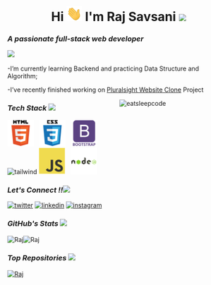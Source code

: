 <h1 align="center">Hi <img src="https://raw.githubusercontent.com/ABSphreak/ABSphreak/master/gifs/Hi.gif" width="35"> I'm Raj Savsani <img src="https://camo.githubusercontent.com/d3359cb00ab0b5ed8f2e1fe3fceb4fbaf3b614340f8c0db99c17b9f50b351770/68747470733a2f2f656d6f6a69732e736c61636b6d6f6a69732e636f6d2f656d6f6a69732f696d616765732f313533313834393433302f343234362f626c6f622d73756e676c61737365732e6769663f31353331383439343330" width="35"></h1>
<h3><i>A passionate full-stack web developer</i></h3> 

![](https://visitor-badge.glitch.me/badge?page_id=raj-savsani.raj-savsani)


-I’m currently learning Backend and practicing Data Structure and Algorithm;

-I’ve recently finished working on [Pluralsight Website Clone](https://aadityaneve.github.io/Clone-Pluralsight) Project

<img src="https://github.com/raghavk16/raghavk16/blob/master/giphy.webp" alt="eatsleepcode" align="right" width="250" height="250" />


<h3><i>Tech Stack <img src="https://camo.githubusercontent.com/beb64ff21c883e318e4f5db5231c2ba4175705bea1c9249e82a41ab375db4f75/68747470733a2f2f6d65646961322e67697068792e636f6d2f6d656469612f51737347456d706b79454f684243623765312f67697068792e6769663f6369643d656366303565343761306e336769316266716e74716d6f62386739616964316f796a327772336473336d67373030626c267269643d67697068792e676966" width="35"/></i></h3>



<p>
<a><img src="https://raw.githubusercontent.com/devicons/devicon/master/icons/html5/html5-original-wordmark.svg" alt="html5" width="60" height="60"/></a> &nbsp; 
<a><img src="https://raw.githubusercontent.com/devicons/devicon/master/icons/css3/css3-original-wordmark.svg" alt="css3" width="60" height="60"/> </a> &nbsp;
<a><img src="https://raw.githubusercontent.com/devicons/devicon/master/icons/bootstrap/bootstrap-plain-wordmark.svg" alt="bootstrap" width="60" height="60"/></a> &nbsp;
<a><img src="https://www.vectorlogo.zone/logos/tailwindcss/tailwindcss-icon.svg" alt="tailwind" width="60" height="60"/></a>
<a><img src="https://raw.githubusercontent.com/devicons/devicon/master/icons/javascript/javascript-original.svg" alt="javascript" width="60" height="60"/></a> &nbsp; 
<a><img src="https://raw.githubusercontent.com/devicons/devicon/master/icons/nodejs/nodejs-original-wordmark.svg" alt="nodejs" width="60" height="60"/></a> &nbsp; 
</p>





<h3><i>Let's Connect !!<img src="https://raw.githubusercontent.com/ShahriarShafin/ShahriarShafin/main/Assets/handshake.gif" width="100" /></i></h3>
<a href="https://twitter.com/raj_savsani" target="_blank"><img src="https://img.icons8.com/color/96/000000/twitter-squared.png" alt="twitter" width="50"></a>
<a href="https://linkedin.com/in/raj-savsani" target="_blank"><img src="https://img.icons8.com/color/96/000000/linkedin.png" alt="linkedin" width="50" /></a>
<a href="https://instagram.com/raj_savsani" target="_blank"><img src="https://img.icons8.com/color/96/000000/instagram-new.png" alt="instagram" width="50" /></a>



<h3><i>GitHub's Stats <img src="https://camo.githubusercontent.com/f11b92476ee793cfe97f20e0564ab552bd9bd670179d7b6772c59bb4d3218ca6/68747470733a2f2f692e70696e696d672e636f6d2f6f726967696e616c732f36352f63342f66342f36356334663435323537316265313236316539633632336637646134383861632e676966" width="35"/></i></h3>
<p>
<img align="center" src="https://github-readme-stats.vercel.app/api?username=raj-savsani&count_private=true&show_icons=true&include_all_commits=true&hide=issues,contribs&border_radius=0&locale=en" alt="Raj" height="139"/><img align="center" src="https://github-readme-stats.vercel.app/api/top-langs/?username=raj-savsani&layout=compact&exclude_repo=FT-WEB-12-U3-C4-Eval&border_radius=0" alt="Raj" height="139" />
</p>




<h3><i>Top Repositories <img src="https://external-content.duckduckgo.com/iu/?u=https%3A%2F%2Fblog.rapidapi.com%2Fwp-content%2Fuploads%2F2017%2F01%2Foctocat.gif&f=1&nofb=1" width="50" /> </i></h3>

<p>
<a href="https://github.com/aadityaneve/Clone-Pluralsight">
<img align="center" src="https://github-readme-stats.vercel.app/api/pin/?username=aadityaneve&repo=Clone-Pluralsight&locale=en&border_radius=0&border_color=02D892&bg_color=0D1117&title_color=C9D1D9&text_color=8B949E&icon_color=02D892" alt="Raj"/>
</a>
</p>




<!---
raj-savsani/raj-savsani is a ✨ special ✨ repository because its `README.md` (this file) appears on your GitHub profile.
You can click the Preview link to take a look at your changes.
--->
